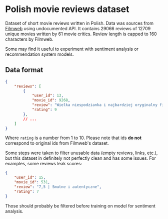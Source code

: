 # Polish movie reviews dataset

Dataset of short movie reviews written in Polish. Data was sources from [Filmweb](https://www.filmweb.pl/) using undocumented API. It contains 29066 reviews of 12709 unique movies written by 61 movie critics. Review length is capped to 160 characters by Filmweb.

Some may find it useful to experiment with sentiment analysis or recommendation system models.

## Data format 

```json
{
    "reviews": [
        {
            "user_id": 13,
            "movie_id": 9268,
            "review": "Wielka niespodzianka i najbardziej oryginalny film z Rumunii od dekady.",
            "rating": 9
        },
        // ...
    ]
}
```

Where `rating` is a number from 1 to 10. Please note that ids **do not** correspond to original ids from Filmweb's dataset. 

Some steps were taken to filter unusable data (empty reviews, links, etc.), but this dataset in definitely not perfectly clean and has some issues. For examples, some reviews leak scores:

```json
{
    "user_id": 15,
    "movie_id": 531,
    "review": "7,5 | Smutne i autentyczne",
    "rating": 7
}
```

Those should probably be filtered before training on model for sentiment analysis.